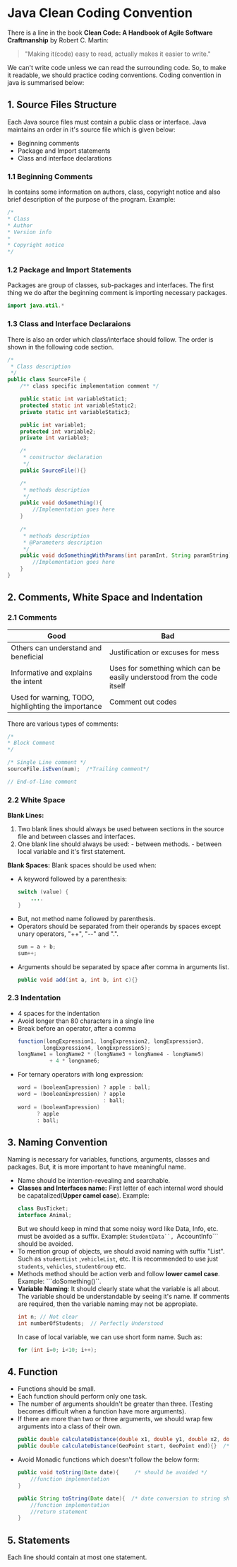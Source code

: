 # Java Clean Coding Convention
There is a line in the book **Clean Code: A Handbook of Agile Software Craftmanship** by Robert C. Martin:
> "Making it(code) easy to read, actually makes it easier to write."

We can't write code unless we can read the surrounding code. So, to make it readable, we should practice coding conventions. Coding convention in java is summarised below:

## 1. Source Files Structure
Each Java source files must contain a public class or interface. Java maintains an order in it's source file which is given below:
- Beginning comments
- Package and Import statements
- Class and interface declarations
### 1.1 Beginning Comments
In contains some information on authors, class, copyright notice and also brief description of the purpose of the program.
  Example:
  ```java
  /*
 * Class
 * Author
 * Version info
 * 
 * Copyright notice
 */
  ```
### 1.2 Package and Import Statements
Packages are group of classes, sub-packages and interfaces. The first thing we do after the beginning comment is importing necessary packages.
```java
import java.util.*
```
### 1.3 Class and Interface Declaraions
There is also an order which class/interface should follow. The order is shown in the following code section.
```java
/*
 * Class description
 */
public class SourceFile {
    /** class specific implementation comment */

    public static int variableStatic1;
    protected static int variableStatic2;
    private static int variableStatic3;

    public int variable1;
    protected int variable2;
    private int variable3;

    /*
     * constructor declaration
     */
    public SourceFile(){}

    /*
     * methods description
     */
    public void doSomething(){
        //Implementation goes here
    }
    
    /*
     * methods description
     * @Parameters description
     */
    public void doSomethingWithParams(int paramInt, String paramString){
        //Implementation goes here
    }
}
```

## 2. Comments, White Space and Indentation
### 2.1 Comments
| Good                      |            Bad                               |
| ------------------------- | -------------------------------------------- |
| Others can understand and beneficial     | Justification or excuses for mess     |
| Informative and explains the intent      | Uses for something which can be easily understood from the code itself   |
| Used for warning, TODO, highlighting the importance  |  Comment out codes  |

There are various types of comments:
```java
/*
* Block Comment
*/

/* Single Line comment */
sourceFile.isEven(num);  /*Trailing comment*/

// End-of-line comment
```
### 2.2 White Space
**Blank Lines:**
1. Two blank lines should always be used between sections in the source file and between classes and interfaces.
2. One blank line should always be used:
             - between methods.
             - between local variable and it's first statement.

**Blank Spaces:**
Blank spaces should be used when:
- A keyword followed by a parenthesis:
  ```java
  switch (value) {
      ....
  }
- But, not method name followed by parenthesis.
- Operators should be separated from their operands by spaces except unary operators, "++", "--" and ".".
  ```java
  sum = a + b;
  sum++;
  ```
- Arguments should be separated by space after comma in arguments list.
  ```java
  public void add(int a, int b, int c){}
  ```

### 2.3 Indentation
- 4 spaces for the indentation
- Avoid longer than 80 characters in a single line
- Break before an operator, after  a comma
   ```java
   function(longExpression1, longExpression2, longExpression3,
           longExpression4, longExpression5);
   longName1 = longName2 * (longName3 + longName4 - longName5)
             + 4 * longname6;
   ```
- For ternary operators with long expression:
  ```java
  word = (booleanExpression) ? apple : ball;
  word = (booleanExpression) ? apple
                             : ball;
  word = (booleanExpression)
        ? apple
        : ball;
## 3. Naming Convention
Naming is necessary for variables, functions, arguments, classes and packages. But, it is more important to have meaningful name.
- Name should be intention-revealing and searchable.
- **Classes and Interfaces name:** First letter of each internal word should be capatalized(**Upper camel case**). Example:
  ```java
  class BusTicket;
  interface Animal;
  ```
  But we should keep in mind that some noisy word like Data, Info, etc. must be avoided as a suffix. Example: ```StudentData``, ```AccountInfo``` should be avoided.
- To mention group of objects, we should avoid naming with suffix "List". Such as ```studentList``` ,```vehicleList```, etc. It is recommended to use just ```students```, ```vehicles```, ```studentGroup``` etc.
- Methods method should be action verb and follow **lower camel case**. Example: ```doSomething()``.
- **Variable Naming**: It should clearly state what the variable is all about. The variable should be understandable by seeing it's name. If comments are required, then the variable naming may not be appropiate.
  ```java
  int n; // Not clear
  int numberOfStudents;  // Perfectly Understood
  ```
  In case of local variable, we can use short form name. Such as:
  ```java
  for (int i=0; i<10; i++);
  ```
## 4. Function
  - Functions should be small.
  - Each function should perform only one task.
  - The number of arguments shouldn't be greater than three. (Testing becomes difficult when a function have more arguments).
  - If there are more than two or three arguments, we should wrap few arguments into a class of their own.
    ```java
    public double calculateDistance(double x1, double y1, double x2, double y2){}  /* too many arguments */
    public double calculateDistance(GeoPoint start, GeoPoint end){}  /* Perfect!!! GeoPoint class wraps cordinates (x,y) */
    ```
  - Avoid Monadic functions which doesn't follow the below form:
    ```java
    public void toString(Date date){     /* should be avoided */
        //function implementation
    }
    
    public String toString(Date date){  /* date conversion to string should return a string which makes sense */
        //function implementation
        //return statement
    }
    ```

## 5. Statements
  Each line should contain at most one statement.
   




